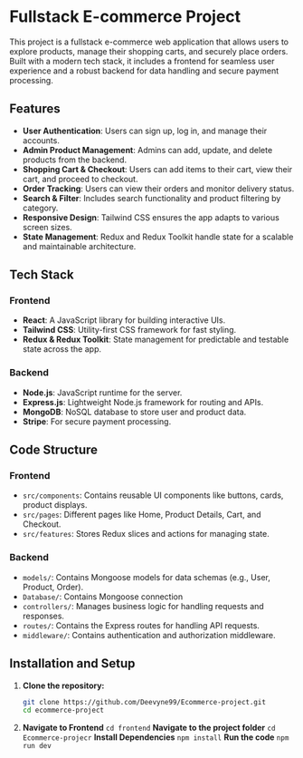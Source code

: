 # Fullstack E-commerce Project

This project is a fullstack e-commerce web application that allows users to explore products, manage their shopping carts, and securely place orders. Built with a modern tech stack, it includes a frontend for seamless user experience and a robust backend for data handling and secure payment processing.

## Features

- **User Authentication**: Users can sign up, log in, and manage their accounts.
- **Admin Product Management**: Admins can add, update, and delete products from the backend.
- **Shopping Cart & Checkout**: Users can add items to their cart, view their cart, and proceed to checkout.
- **Order Tracking**: Users can view their orders and monitor delivery status.
- **Search & Filter**: Includes search functionality and product filtering by category.
- **Responsive Design**: Tailwind CSS ensures the app adapts to various screen sizes.
- **State Management**: Redux and Redux Toolkit handle state for a scalable and maintainable architecture.

## Tech Stack

### Frontend

- **React**: A JavaScript library for building interactive UIs.
- **Tailwind CSS**: Utility-first CSS framework for fast styling.
- **Redux & Redux Toolkit**: State management for predictable and testable state across the app.

### Backend

- **Node.js**: JavaScript runtime for the server.
- **Express.js**: Lightweight Node.js framework for routing and APIs.
- **MongoDB**: NoSQL database to store user and product data.
- **Stripe**: For secure payment processing.

## Code Structure

### Frontend

- `src/components`: Contains reusable UI components like buttons, cards, product displays.
- `src/pages`: Different pages like Home, Product Details, Cart, and Checkout.
- `src/features`: Stores Redux slices and actions for managing state.

### Backend

- `models/`: Contains Mongoose models for data schemas (e.g., User, Product, Order).
- `Database/`: Contains Mongoose connection
- `controllers/`: Manages business logic for handling requests and responses.
- `routes/`: Contains the Express routes for handling API requests.
- `middleware/`: Contains authentication and authorization middleware.

## Installation and Setup

1. **Clone the repository:**

   ```bash
   git clone https://github.com/Deevyne99/Ecommerce-project.git
   cd ecommerce-project

   ```

2. **Navigate to Frontend**
   `cd frontend`
   **Navigate to the project folder**
   `cd Ecommerce-projecr`
   **Install Dependencies**
   `npm install`
   **Run the code**
   `npm run dev`
